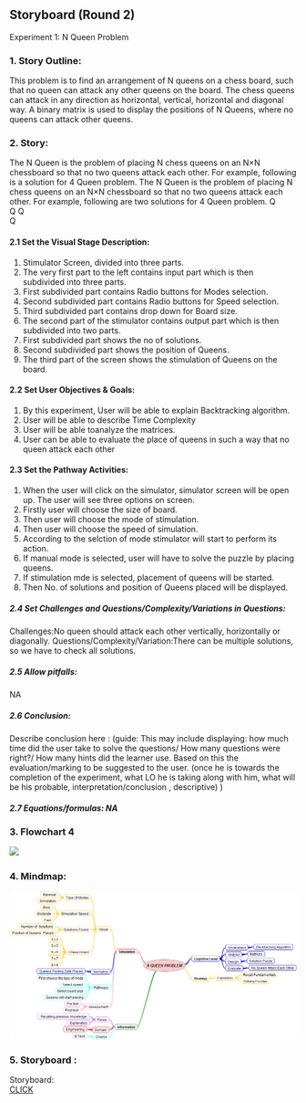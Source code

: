 ## Storyboard (Round 2)

Experiment 1: N Queen Problem
### 1. Story Outline:

This problem is to find an arrangement of N queens on a chess board, such that no queen can attack any other queens on the board.
The chess queens can attack in any direction as horizontal, vertical, horizontal and diagonal way.
A binary matrix is used to display the positions of N Queens, where no queens can attack other queens.

### 2. Story:

The N Queen is the problem of placing N chess queens on an N×N chessboard so that no two queens attack each other. For example, following is a solution for 4 Queen problem.
The N Queen is the problem of placing N chess queens on an N×N chessboard so that no two queens attack each other. For example, following are two solutions for 4 Queen problem.
	Q		
			Q
Q			
		Q	

#### 2.1 Set the Visual Stage Description:
1. Stimulator Screen, divided into three parts.
2. The very first part to the left contains input part which is then subdivided into three parts.
3. First subdivided part contains Radio buttons for Modes selection.
4. Second subdivided part contains Radio buttons for Speed selection.
5. Third subdivided part contains drop down for Board size.
6. The second part of the stimulator contains output part which is then subdivided into two parts.
7. First subdivided part shows the no of solutions.
8. Second subdivided part shows the position of Queens.
9. The third part of the screen shows the stimulation of Queens on the board.

#### 2.2 Set User Objectives & Goals:
1. By this experiment, User will be able to explain Backtracking algorithm.
2. User will be able to describe Time Complexity
3. User will be able toanalyze the matrices.
4. User can be able to evaluate the place of queens in such a way that no queen attack each other


#### 2.3 Set the Pathway Activities:
1. When the user will click on the simulator, simulator screen will be open up. The user will see three options on screen.
2. Firstly user will choose the size of board.
3. Then user will choose the mode of stimulation.
4. Then user will choose the speed of simulation.
5. According to the selction of mode stimulator will start to perform its action.
6. If manual mode is selected, user will have to solve the puzzle by placing queens.
7. If stimulation mde is selected, placement of queens will be started.
8. Then No. of solutions and position of Queens placed will be displayed.


##### 2.4 Set Challenges and Questions/Complexity/Variations in Questions:

Challenges:No queen should attack each other vertically, horizontally or diagonally.
Questions/Complexity/Variation:There can be multiple solutions, so we have to check all solutions.


##### 2.5 Allow pitfalls:
NA

##### 2.6 Conclusion:
Describe conclusion here : (guide: This may include displaying: how much time did the user take to solve the questions/ How many questions were right?/ How many hints did the learner use. Based on this the evaluation/marking to be suggested to the user. (once he is towards the completion of the experiment, what LO he is taking along with him, what will be his probable, interpretation/conclusion , descriptive) )

##### 2.7 Equations/formulas: NA

### 3. Flowchart 4
<img src="flowchart/Flowchart.png"><br>

### 4. Mindmap:
<img src="mindmap/Mind Map.png">
 
### 5. Storyboard :
Storyboard: <br>
<a href="Storyboard/carwiper.gif">CLICK</a>
